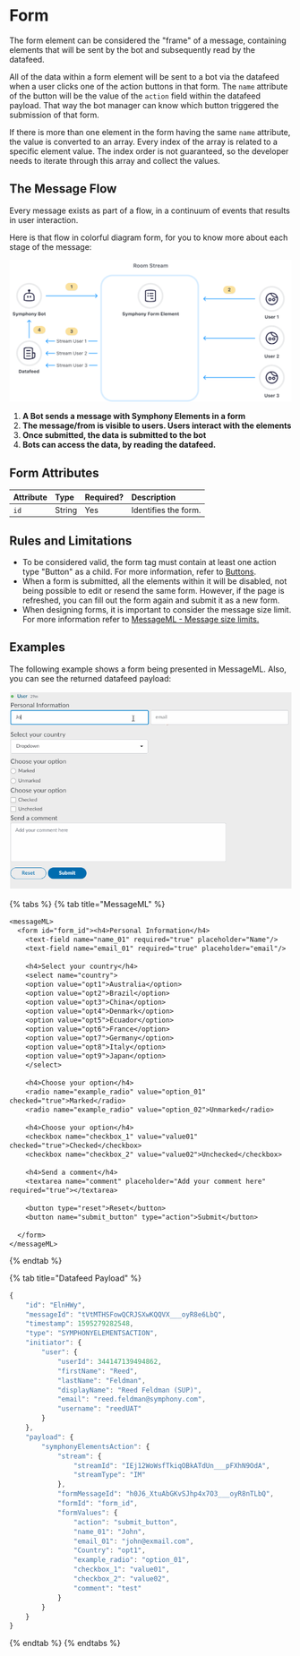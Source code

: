 # Form

The form element can be considered the "frame" of a message, containing elements that will be sent by the bot and subsequently read by the datafeed.

All of the data within a form element will be sent to a bot via the datafeed when a user clicks one of the action buttons in that form. The `name` attribute of the button will be the value of the `action` field within the datafeed payload.  That way the bot manager can know which button triggered the submission of that form.

If there is more than one element in the form having the same `name` attribute, the value is converted to an array. Every index of the array is related to a specific element value. The index order is not guaranteed, so the developer needs to iterate through this array and collect the values.

## The Message Flow

Every message exists as part of a flow, in a continuum of events that results in user interaction.

Here is that flow in colorful diagram form, for you to know more about each stage of the message:

![](../../../.gitbook/assets/bot-message-workflow-3x.svg)

1. **A Bot sends a message with Symphony Elements in a form**
2. **The message/from is visible to users.  Users interact with the elements**
3. **Once submitted, the data is submitted to the bot**
4. **Bots can access the data, by reading the datafeed.**

## Form Attributes

| **Attribute** | **Type** | **Required?** | **Description** |
| :--- | :--- | :--- | :--- |
| `id` | String | Yes | Identifies the form. |

## Rules and Limitations

* To be considered valid, the form tag must contain at least one action type "Button" as a child. For more information, refer to [Buttons](buttons.md).
* When a form is submitted, all the elements within it will be disabled, not being possible to edit or resend the same form. However, if the page is refreshed, you can fill out the form again and submit it as a new form.
* When designing forms, it is important to consider the message size limit. For more information refer to [MessageML - Message size limits.](../../messages/overview-of-messageml/message-format-messageml.md#message-size-limits)

## Examples

The following example shows a form being presented in MessageML. Also, you can see the returned datafeed payload:

![](../../../.gitbook/assets/599c94d-form%20%282%29%20%282%29%20%283%29%20%282%29.gif)

{% tabs %}
{% tab title="MessageML" %}
```markup
<messageML>
  <form id="form_id"><h4>Personal Information</h4>
    <text-field name="name_01" required="true" placeholder="Name"/>
    <text-field name="email_01" required="true" placeholder="email"/>

    <h4>Select your country</h4>
    <select name="country">
    <option value="opt1">Australia</option>
    <option value="opt2">Brazil</option>
    <option value="opt3">China</option>
    <option value="opt4">Denmark</option>
    <option value="opt5">Ecuador</option>
    <option value="opt6">France</option>
    <option value="opt7">Germany</option>
    <option value="opt8">Italy</option>
    <option value="opt9">Japan</option>
    </select>

    <h4>Choose your option</h4>            
    <radio name="example_radio" value="option_01" checked="true">Marked</radio>
    <radio name="example_radio" value="option_02">Unmarked</radio>

    <h4>Choose your option</h4> 
    <checkbox name="checkbox_1" value="value01" checked="true">Checked</checkbox>
    <checkbox name="checkbox_2" value="value02">Unchecked</checkbox>

    <h4>Send a comment</h4> 
    <textarea name="comment" placeholder="Add your comment here" required="true"></textarea>

    <button type="reset">Reset</button>
    <button name="submit_button" type="action">Submit</button>

  </form>
</messageML>
```
{% endtab %}

{% tab title="Datafeed Payload" %}
```javascript
{
    "id": "ElnHWy",
    "messageId": "tVtMTHSFowQCRJSXwKQQVX___oyR8e6LbQ",
    "timestamp": 1595279282548,
    "type": "SYMPHONYELEMENTSACTION",
    "initiator": {
        "user": {
            "userId": 344147139494862,
            "firstName": "Reed",
            "lastName": "Feldman",
            "displayName": "Reed Feldman (SUP)",
            "email": "reed.feldman@symphony.com",
            "username": "reedUAT"
        }
    },
    "payload": {
        "symphonyElementsAction": {
            "stream": {
                "streamId": "IEj12WoWsfTkiqOBkATdUn___pFXhN9OdA",
                "streamType": "IM"
            },
            "formMessageId": "h0J6_XtuAbGKvSJhp4x7O3___oyR8nTLbQ",
            "formId": "form_id",
            "formValues": {
                "action": "submit_button",
                "name_01": "John",
                "email_01": "john@exmail.com",
                "Country": "opt1",
                "example_radio": "option_01",
                "checkbox_1": "value01",
                "checkbox_2": "value02",
                "comment": "test"
            }
        }
    }
}
```
{% endtab %}
{% endtabs %}


